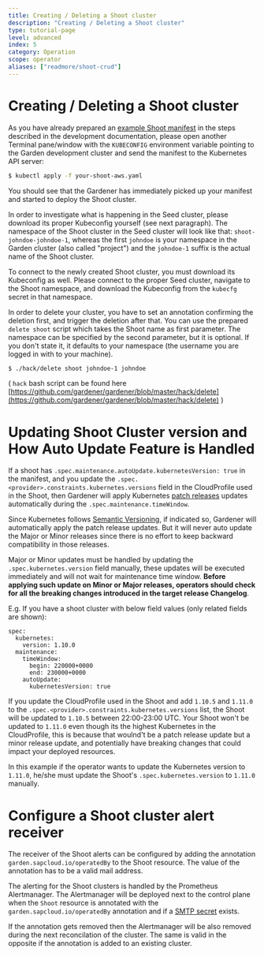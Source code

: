 ```yaml
---
title: Creating / Deleting a Shoot cluster
description: "Creating / Deleting a Shoot cluster"
type: tutorial-page
level: advanced
index: 5
category: Operation
scope: operator
aliases: ["readmore/shoot-crud"]
---
```


# Creating / Deleting a Shoot cluster

As you have already prepared an [example Shoot manifest](https://github.com/gardener/gardener/blob/master/example/90-shoot-aws.yaml) in the steps described in the development documentation, please 
open another Terminal pane/window with the `KUBECONFIG` environment variable pointing to the Garden development cluster 
and send the manifest to the Kubernetes API server:

```bash
$ kubectl apply -f your-shoot-aws.yaml
```

You should see that the Gardener has immediately picked up your manifest and started to deploy the Shoot cluster.

In order to investigate what is happening in the Seed cluster, please download its proper Kubeconfig yourself 
(see next paragraph). The namespace of the Shoot cluster in the Seed cluster will look like that: `shoot-johndoe-johndoe-1`, 
whereas the first `johndoe` is your namespace in the Garden cluster (also called "project") and the `johndoe-1` 
suffix is the actual name of the Shoot cluster.

To connect to the newly created Shoot cluster, you must download its Kubeconfig as well. Please connect to the proper 
Seed cluster, navigate to the Shoot namespace, and download the Kubeconfig from the `kubecfg` secret in that namespace.

In order to delete your cluster, you have to set an annotation confirming the deletion first, and trigger the deletion 
after that. You can use the prepared `delete shoot` script which takes the Shoot name as first parameter. The namespace 
can be specified by the second parameter, but it is optional. If you don't state it, it defaults to your namespace 
(the username you are logged in with to your machine).

```bash
$ ./hack/delete shoot johndoe-1 johndoe
```
( `hack` bash script can be found here [https://github.com/gardener/gardener/blob/master/hack/delete](https://github.com/gardener/gardener/blob/master/hack/delete) )

# Updating Shoot Cluster version and How Auto Update Feature is Handled

If a shoot has `.spec.maintenance.autoUpdate.kubernetesVersion: true` in the manifest, and you update 
the `.spec.<provider>.constraints.kubernetes.versions` field in the CloudProfile used in the Shoot, then Gardener 
will apply Kubernetes [patch releases](https://github.com/kubernetes/community/blob/master/contributors/design-proposals/release/versioning.md#patch-releases) 
updates automatically during the `.spec.maintenance.timeWindow`.

Since Kubernetes follows [Semantic Versioning](http://semver.org/), if indicated so, Gardener will automatically 
apply the patch release updates. But it will never auto update the Major or Minor releases since there is no effort 
to keep backward compatibility in those releases.

Major or Minor updates must be handled by updating the `.spec.kubernetes.version` field manually, these updates 
will be executed immediately and will not wait for maintenance time window. **Before applying such update on Minor 
or Major releases, operators should check for all the breaking changes introduced in the target release Changelog**.

E.g. If you have a shoot cluster with below field values (only related fields are shown):

```
spec:
  kubernetes:
    version: 1.10.0
  maintenance:
    timeWindow:
      begin: 220000+0000
      end: 230000+0000
    autoUpdate:
      kubernetesVersion: true
```

If you update the CloudProfile used in the Shoot and add `1.10.5` and `1.11.0` to the `.spec.<provider>.constraints.kubernetes.versions` 
list, the Shoot will be updated to `1.10.5` between 22:00-23:00 UTC. Your Shoot won't be updated to `1.11.0` even 
though its the highest Kubernetes in the CloudProfile, this is because that woulnd't be a patch release update but 
a minor release update, and potentially have breaking changes that could impact your deployed resources.

In this example if the operator wants to update the Kubernetes version to `1.11.0`, he/she must update the 
Shoot's `.spec.kubernetes.version` to `1.11.0` manually.

# Configure a Shoot cluster alert receiver
The receiver of the Shoot alerts can be configured by adding the annotation `garden.sapcloud.io/operatedBy` to the 
Shoot resource. The value of the annotation has to be a valid mail address.

The alerting for the Shoot clusters is handled by the Prometheus Alertmanager. The Alertmanager will be deployed next 
to the control plane when the `Shoot` resource is annotated with the `garden.sapcloud.io/operatedBy` annotation and 
if a [SMTP secret](../deployment/configuration.md) exists.

If the annotation gets removed then the Alertmanager will be also removed during the next reconcilation of the cluster. 
The same is valid in the opposite if the annotation is added to an existing cluster.
